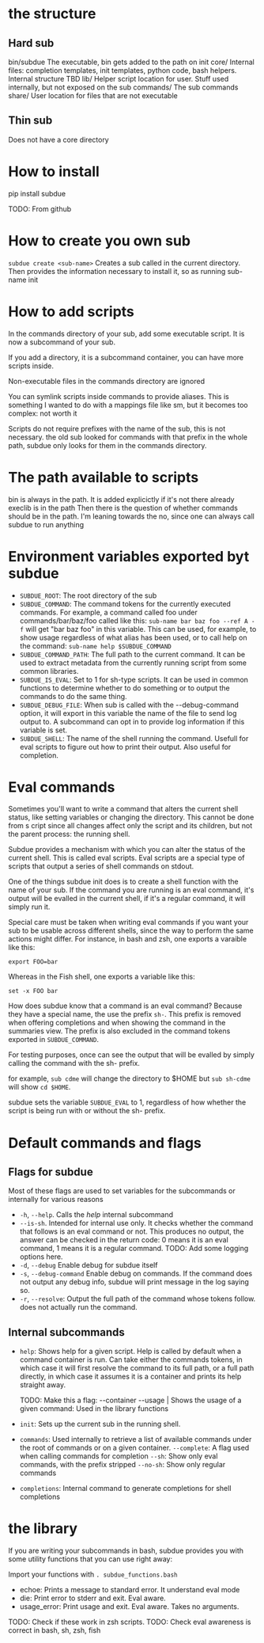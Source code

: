 # the structure

## Hard sub
bin/subdue
    The executable, bin gets added to the path on init
core/
    Internal files: completion templates, init templates, python code, bash helpers. Internal structure TBD
lib/
    Helper script location for user. Stuff used internally, but not exposed on the sub
commands/
    The sub commands
share/
    User location for files that are not executable

## Thin sub

Does not have a core directory

# How to install

pip install subdue

TODO: From github

# How to create you own sub

`subdue create <sub-name>`
Creates a sub called <sub-name> in the current directory. Then provides the
information necessary to install it, so as running sub-name init

# How to add scripts

In the commands directory of your sub, add some executable script. It is now a subcommand of your sub.

If you add a directory, it is a subcommand container, you can have more scripts inside.

Non-executable files in the commands directory are ignored

You can symlink scripts inside commands to provide aliases.  This is something
I wanted to do with a mappings file like sm, but it becomes too complex: not
worth it

Scripts do not require prefixes with the name of the sub, this is not
necessary. the old sub looked for commands with that prefix in the whole path,
subdue only looks for them in the commands directory.

# The path available to scripts

bin is always in the path. It is added explicictly if it's not there already
execlib is in the path
Then there is the question of whether commands should be in the path. I'm leaning towards the no, since one can always call subdue to run anything

# Environment variables exported byt subdue

 - `SUBDUE_ROOT`:
    The root directory of the sub
 - `SUBDUE_COMMAND`:
    The command tokens for the currently executed commands. For example, a
    command called foo under commands/bar/baz/foo called like this:
    `sub-name bar baz foo --ref A -f`
    will get "bar baz foo" in this variable.
    This can be used, for example, to show usage regardless of what alias has
    been used, or to call help on the command:
    `sub-name help $SUBDUE_COMMAND`
 - `SUBDUE_COMMAND_PATH`:
    The full path to the current command. It can be used to extract metadata
    from the currently running script from some common libraries.
 - `SUBDUE_IS_EVAL`:
    Set to 1 for sh-type scripts. It can be used in common functions to
    determine whether to do something or to output the commands to do the same
    thing.
 - `SUBDUE_DEBUG_FILE`: When sub is called with the --debug-command option, it
   will export in this variable the name of the file to send log output to. A
   subcommand can opt in to provide log information if this variable is set.
 - `SUBDUE_SHELL`: The name of the shell running the command. Usefull for eval
   scripts to figure out how to print their output.
   Also useful for completion.

# Eval commands

Sometimes you'll want to write a command that alters the current shell status,
like setting variables or changing the directory. This cannot be done from s
cript since all changes affect only the script and its children, but not the
parent process: the running shell.

Subdue provides a mechanism with which you can alter the status of the current
shell. This is called eval scripts. Eval scripts are a special type of scripts
that output a series of shell commands on stdout.

One of the things subdue init does is to create a shell function with the name
of your sub. If the command you are running is an eval command, it's output
will be evalled in the current shell, if it's a regular command, it will simply
run it.

Special care must be taken when writing eval commands if you want your sub to
be usable across different shells, since the way to perform the same actions
might differ. For instance, in bash and zsh, one exports a varaible like this:

    export FOO=bar

Whereas in the Fish shell, one exports a variable like this:

    set -x FOO bar

How does subdue know that a command is an eval command? Because they have a
special name, the use the prefix `sh-`. This prefix is removed when offering
completions and when showing the command in the summaries view. The prefix is
also excluded in the command tokens exported in `SUBDUE_COMMAND`.

For testing purposes, once can see the output that will be evalled by simply
calling the command with the sh- prefix.

for example, `sub cdme` will change the directory to $HOME but `sub sh-cdme`
will show `cd $HOME`.

subdue sets the variable `SUBDUE_EVAL` to 1, regardless of how whether the
script is being run with or without the sh- prefix.

# Default commands and flags

## Flags for subdue
 Most of these flags are used to set variables for the subcommands or internally for various reasons
 - `-h`, `--help`. Calls the *help* internal subcommand
 - `--is-sh`. Intended for internal use only. It checks whether the command that follows is an eval command or not. This produces no output, the answer can be checked in the return code: 0 means it is an eval command, 1 means it is a regular command.
TODO: Add some logging options here.
 - `-d`, `--debug` <file> Enable debug for subdue itself
 - `-s`, `--debug-command` <file> Enable debug on commands. If the command does not output any debug info, subdue will print message in the log saying so.
 - `-r`, `--resolve`: Output the full path of the command whose tokens follow. does not actually run the command.

## Internal subcommands

 - `help`: Shows help for a given script. Help is called by default when a
   command container is run.  Can take either the commands tokens, in which
   case it will first resolve the command to its full path, or a full path
   directly, in which case it assumes it is a container and prints its help
   straight away.

    TODO: Make this a flag: --container
    --usage <command> | <command-path>
    Shows the usage of a given command: Used in the library functions

 - `init`: Sets up the current sub in the running shell.

 - `commands`: Used internally to retrieve a list of available commands under
   the root of commands or on a given container.
    `--complete`: A flag used when calling commands for completion
    `--sh`: Show only eval commands, with the prefix stripped
    `--no-sh`: Show only regular commands

 - `completions`: Internal command to generate completions for shell completions


# the library

If you are writing your subcommands in bash, subdue provides you with some utility functions that you can use right away:

Import your functions with
`. subdue_functions.bash`

 - echoe: Prints a message to standard error. It understand eval mode
 - die: Print error to stderr and exit. Eval aware.
 - usage_error: Print usage and exit. Eval aware. Takes no arguments.

 TODO: Check if these work in zsh scripts.
 TODO: Check eval awareness is correct in bash, sh, zsh, fish
